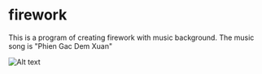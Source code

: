 # firework
This is a program of creating firework with music background. The music song is "Phien Gac Dem Xuan"

![Alt text](https://cloud.githubusercontent.com/assets/11772613/22362078/99096ef8-e492-11e6-87c9-7d221463f81a.png "Firework screenshot")
